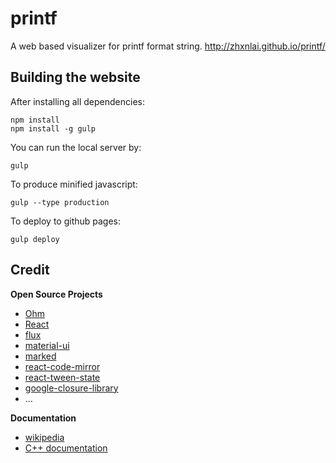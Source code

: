 # printf
A web based visualizer for printf format string.
http://zhxnlai.github.io/printf/

Building the website
---
After installing all dependencies:
~~~
npm install
npm install -g gulp
~~~

You can run the local server by:
~~~
gulp
~~~

To produce minified javascript:
~~~
gulp --type production
~~~

To deploy to github pages:
~~~
gulp deploy
~~~

Credit
---
**Open Source Projects**
- [Ohm](https://github.com/cdglabs/ohm)
- [React](http://facebook.github.io/react/)
- [flux](http://material-ui.com/#/)
- [material-ui](http://material-ui.com/#/)
- [marked](https://github.com/chjj/marked/)
- [react-code-mirror](https://github.com/ForbesLindesay/react-code-mirror)
- [react-tween-state](https://github.com/chenglou/react-tween-state/)
- [google-closure-library](https://github.com/google/closure-library)
- ...

**Documentation**
- [wikipedia](http://en.wikipedia.org/wiki/Printf_format_string)
- [C++ documentation](http://www.cplusplus.com/reference/cstdio/printf/)
